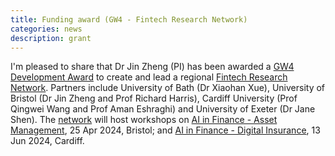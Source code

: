 ```yaml
---
title: Funding award (GW4 - Fintech Research Network)
categories: news
description: grant
---
```

I'm pleased to share that Dr Jin Zheng (PI) has been awarded a [GW4 Development Award](https://gw4.ac.uk/development-awards-scheme/) to create and lead a regional [Fintech Research Network](https://gw4.ac.uk/community/fintech-research-network/). Partners include University of Bath (Dr Xiaohan Xue), University of Bristol (Dr Jin Zheng and Prof Richard Harris), Cardiff University (Prof Qingwei Wang and Prof Aman Eshraghi) and University of Exeter (Dr Jane Shen). The [network](https://sites.google.com/view/gw4-research-network/) will host workshops on [AI in Finance - Asset Management](https://sites.google.com/view/gw4-research-network/home/bristol), 25 Apr 2024, Bristol; and [AI in Finance - Digital Insurance](https://sites.google.com/view/gw4-research-network/home/cardiff), 13 Jun 2024, Cardiff.  